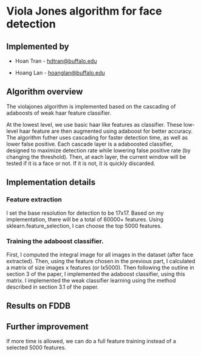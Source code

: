 # Viola Jones algorithm for face detection
## Implemented by
- Hoan Tran - hdtran@buffalo.edu

- Hoang Lan - hoanglan@buffalo.edu


## Algorithm overview
The violajones algorithm is implemented based on the cascading
of adaboosts of weak haar feature classifier.

At the lowest level, we use basic haar like features as classifier.
These low-level haar feature are then augmented using adaboost for better accuracy.
The algorithm futher uses cascading for faster detection time, as well as lower false positive.
Each cascade layer is a adaboosted classifier, designed to maximize detection rate while lowering false positive rate (by changing the threshold).
Then, at each layer, the current window will be tested if it is a face or not. If it is not, it is quickly discarded.

## Implementation details
### Feature extraction
I set the base resolution for detection to be 17x17. Based on my implementation, there will be a total of 60000+ features.
Using sklearn.feature_selection, I can choose the top 5000 features.

### Training the adaboost classifier.
First, I computed the integral image for all images in the dataset (after face extracted).
Then, using the feature chosen in the previous part, I calculated a matrix of size images x features (or Ix5000).
Then following the outline in section 3 of the paper, I implemented the adaboost classifier, using this matrix. I implemented the weak classifier learning using the method described in section 3.1 of the paper.

## Results on FDDB


## Further improvement
If more time is allowed, we can do a full feature training instead of a selected 5000 features.
